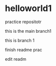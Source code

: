 helloworld1
===========

practice repositotr

this is the main branch1

this is branch 1

finish readme prac

edit readm
